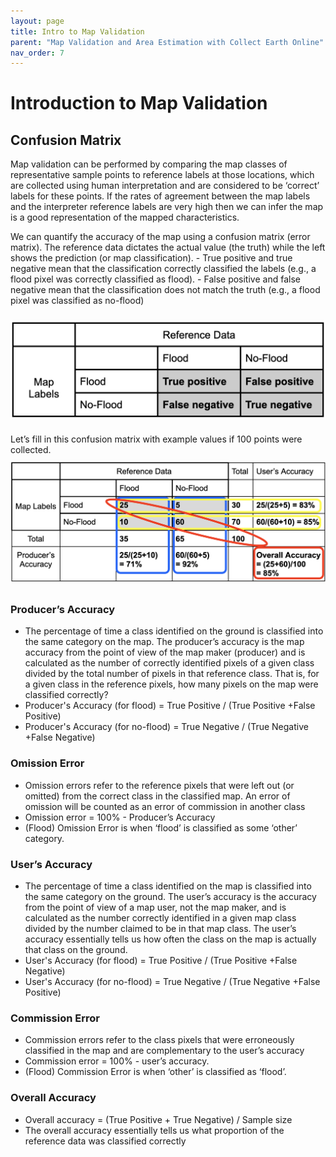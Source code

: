 ```yaml
---
layout: page
title: Intro to Map Validation
parent: "Map Validation and Area Estimation with Collect Earth Online"
nav_order: 7
---
```


# Introduction to Map Validation

## Confusion Matrix

Map validation can be performed by comparing the map classes of representative sample points to reference labels at those locations, which are collected using human interpretation and are considered to be ‘correct’ labels for these points. If the rates of agreement between the map labels and the interpreter reference labels are very high then we can infer the map is a good representation of the mapped characteristics. 

We can quantify the accuracy of the map using a confusion matrix (error matrix). The reference data dictates the actual value (the truth) while the left shows the prediction (or map classification).
    - True positive and true negative mean that the classification correctly classified the labels (e.g., a flood pixel was correctly classified as flood). 
    - False positive and false negative mean that the classification does not match the truth (e.g., a flood pixel was classified as no-flood)

<img align="center" src="../images/ceo/7A_confusionmatrix.png"  vspace="10" width="600"> 

Let’s fill in this confusion matrix with example values if 100 points were collected.
<img align="center" src="../images/ceo/7B_accuraciestable.png"  vspace="10" width="600"> 


### Producer’s Accuracy

* The percentage of time a class identified on the ground is classified into the same category on the map. The producer’s accuracy is the map accuracy from the point of view of the map maker (producer) and is calculated as the number of correctly identified pixels of a given class divided by the total number of pixels in that reference class. That is, for a given class in the reference pixels, how many pixels on the map were classified correctly?
* Producer's Accuracy (for flood) = True Positive / (True Positive +False Positive)
* Producer's Accuracy (for no-flood) = True Negative / (True Negative +False Negative)

### Omission Error
* Omission errors refer to the reference pixels that were left out (or omitted) from the correct class in the classified map. An error of omission will be counted as an error of commission in another class
* Omission error = 100% - Producer’s Accuracy
* (Flood) Omission Error is when ‘flood’ is classified as some ‘other’ category. 

### User’s Accuracy
* The percentage of time a class identified on the map is classified into the same category on the ground. The user’s accuracy is the accuracy from the point of view of a map user, not the map maker, and is calculated as the number correctly identified in a given map class divided by the number claimed to be in that map class. The user’s accuracy essentially tells us how often the class on the map is actually that class on the ground.
* User's Accuracy (for flood) = True Positive / (True Positive +False Negative)
* User's Accuracy (for no-flood) = True Negative / (True Negative +False Positive)

### Commission Error
* Commission errors refer to the class pixels that were erroneously classified in the map and are complementary to the user’s accuracy
* Commission error = 100% - user’s accuracy.
* (Flood) Commission Error is when ‘other’ is classified as ‘flood’.

### Overall Accuracy
* Overall accuracy = (True Positive + True Negative) / Sample size
* The overall accuracy essentially tells us what proportion of the reference data was classified correctly

